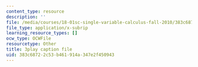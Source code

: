 ```yaml
---
content_type: resource
description: ''
file: /media/courses/18-01sc-single-variable-calculus-fall-2010/383c68722c53b461914a347e2f450943_rfx1x-2dwSI.srt
file_type: application/x-subrip
learning_resource_types: []
ocw_type: OCWFile
resourcetype: Other
title: 3play caption file
uid: 383c6872-2c53-b461-914a-347e2f450943
---
```

